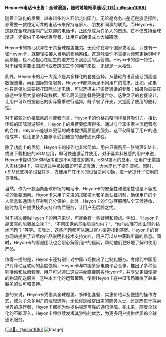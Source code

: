 **Heyon卡电话卡出售：全球漫游，随时随地畅享通话[[TG💪+ @esim1088](https://t.me/s/esim1088)]**

随着全球化的发展，越来越多的人开始走出国门，无论是商务出差还是旅游探险，都需要一款稳定可靠的电话卡来保持与家人、朋友和同事的联系。而Heyon卡，这款在全球范围内广受欢迎的电话卡，正逐渐成为许多人的首选。它不仅支持全球漫游，还提供了多种优惠套餐，让用户的通讯成本大幅降低。

Heyon卡的核心优势在于其全球覆盖能力。无论你在哪个国家或地区，只要有一张Heyon卡，就能轻松接入当地的移动网络。这意味着你不需要为频繁更换SIM卡而烦恼，也不必担心在陌生的地方找不到合适的运营商。Heyon卡的这一特性，对于经常需要出国旅行或者跨国工作的用户来说，无疑是一大福音。

此外，Heyon卡的另一大亮点是其多样化的套餐选择。从基础的语音通话到高速数据流量，再到国际短信服务，Heyon卡都能满足不同用户的需求。比如，如果你只是偶尔需要拨打国际长途电话，可以选择主打语音通话的套餐；如果你需要在旅途中使用大量的移动数据，那么高流量套餐将更适合你。这种灵活的套餐设计，让用户可以根据自己的实际需求进行选择，既节省了开支，又提高了使用的便利性。

对于那些对价格敏感的消费者而言，Heyon卡的价格策略同样极具吸引力。相比传统的国际漫游服务，Heyon卡的资费要低廉得多。通过与全球多家主流运营商的合作，Heyon卡能够以更低的成本提供高质量的服务。这不仅降低了用户的通信成本，也让更多人能够享受到便捷的全球通讯体验。

除了功能上的优势，Heyon卡的操作也非常简单。用户只需购买一张物理SIM卡，或者下载相应的eSIM应用，即可快速激活并使用。对于喜欢科技感的用户来说，Heyon卡提供的eSIM版本更是不可错过的选择。eSIM技术的应用，让用户无需插入实体SIM卡，只需通过手机设置即可完成激活，大大简化了操作流程。同时，eSIM还支持多设备共享，方便用户在不同的设备之间切换，进一步提升了使用的灵活性。

当然，作为一款面向全球市场的电话卡，Heyon卡的安全性和稳定性也是不容忽视的重要因素。Heyon卡采用了先进的加密技术和多重认证机制，确保用户的个人信息和通话内容得到充分保护。此外，Heyon卡的全球客服团队全天候待命，随时为用户提供技术支持和售后服务，让用户无后顾之忧。

对于初次接触Heyon卡的用户来说，可能会有一些疑问和顾虑。例如，“Heyon卡是否真的能覆盖全球？”、“不同国家的网络质量如何？”、“如何处理可能出现的技术问题？”等等。实际上，这些问题都可以通过官方渠道找到答案。Heyon卡的官方网站提供了详尽的产品说明和技术支持文档，用户可以从中获取所需的信息。同时，Heyon卡的客服团队也会耐心解答用户的疑问，帮助他们更好地了解和使用产品。

值得一提的是，Heyon卡还特别针对中国市场推出了定制化服务。考虑到中国用户对移动互联网的高度依赖，Heyon卡与中国多家电商平台合作，推出了多种促销活动和优惠套餐。用户可以通过这些平台直接购买Heyon卡，并享受更加便捷的物流配送服务。这种本土化的运营策略，使得Heyon卡在中国市场赢得了越来越多的认可和支持。

总的来说，Heyon卡凭借其全球覆盖、多样化套餐、实惠价格以及便捷的操作方式，成为了众多用户的理想选择。无论你是经常出差的商务人士，还是热衷于探索世界的旅行者，Heyon卡都能为你提供稳定可靠的通讯保障。在未来，随着全球化的不断深入，Heyon卡将继续发挥其独特的优势，为更多用户提供优质的全球通讯服务。

[[TG💪+ @esim1088](https://t.me/s/esim1088) ![Image](https://i.postimg.cc/4NQfJmqS/Snipaste-2025-05-13-00-14-12.png)]